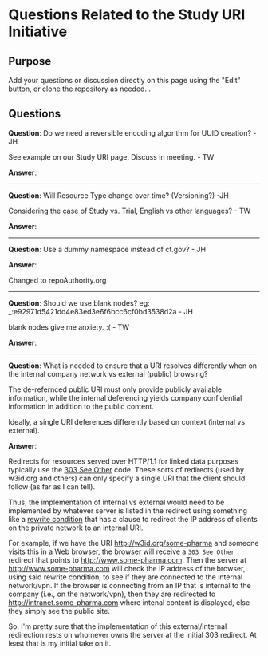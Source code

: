 # Questions Related to the Study URI Initiative

## Purpose
Add your questions or discussion directly on this page using the "Edit" button, 
or clone the repository as needed. 
.

## Questions

**Question**: Do we need a reversible encoding algorithm for UUID creation? -JH

See example on our Study URI page. Discuss in meeting. - TW


**Answer**:

---

**Question**: Will Resource Type change over time? (Versioning?) -JH

Considering the case of Study vs. Trial, English vs other languages? - TW

**Answer**:

  
---

**Question**: Use a dummy namespace instead of ct.gov? - JH

**Answer**:

Changed to repoAuthority.org


---

**Question**: Should we use blank nodes? eg: _:e92971d5421dd4e83ed3e6f6bcc6cf0bd3538d2a - JH

blank nodes give me anxiety. :(   - TW

**Answer**:

---

**Question**: What is needed to ensure that a URI resolves differently when on the internal company network
vs external (public) browsing? 

The de-refernced public URI must only provide publicly available information,
while the internal deferencing yields company confidential information in addition to the public content.

Ideally, a single URI deferences differently based on context (internal vs external).


**Answer**:

Redirects for resources served over HTTP/1.1 for linked data purposes typically use the [303 See Other][303] code. These sorts of redirects (used by w3id.org and others) can only specify a single URI that the client should follow (as far as I can tell). 

Thus, the implementation of internal vs external would need to be implemented by whatever server is listed in the redirect using something like a [rewrite condition][rewritecond] that has a clause to redirect the IP address of clients on the private network to an internal URI.

For example, if we have the URI <http://w3id.org/some-pharma> and someone visits this in a Web browser, the browser will receive a `303 See Other` redirect that points to <http://www.some-pharma.com>. Then the server at <http://www.some-pharma.com> will check the IP address of the browser, using said rewrite condition, to see if they are connected to the internal network/vpn. If the browser is connecting from an IP that is internal to the company (i.e., on the network/vpn), then they are redirected to <http://intranet.some-pharma.com> where intenal content is displayed, else they simply see the public site.

So, I'm pretty sure that the implementation of this external/internal redirection rests on whomever owns the server at the initial 303 redirect. At least that is my initial take on it.

[303]: <https://www.w3.org/Protocols/rfc2616/rfc2616-sec10.html#sec10.3.4>
[rewritecond]: <https://httpd.apache.org/docs/current/mod/mod_rewrite.html#rewritecond>




